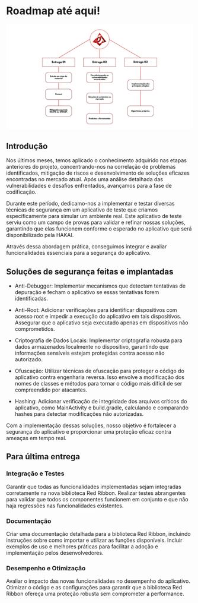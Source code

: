 # Roadmap até aqui!

<img src=".img/roadmap.png">


## Introdução 

Nos últimos meses, temos aplicado o conhecimento adquirido nas etapas anteriores do projeto, concentrando-nos na correlação de problemas identificados, mitigação de riscos e desenvolvimento de soluções eficazes encontradas no mercado atual. Após uma análise detalhada das vulnerabilidades e desafios enfrentados, avançamos para a fase de codificação.

Durante este período, dedicamo-nos a implementar e testar diversas técnicas de segurança em um aplicativo de teste que criamos especificamente para simular um ambiente real. Este aplicativo de teste serviu como um campo de provas para validar e refinar nossas soluções, garantindo que elas funcionem conforme o esperado no aplicativo que será disponibilizado pela HAKAI.

Através dessa abordagem prática, conseguimos integrar e avaliar funcionalidades essenciais para a segurança do aplicativo.

## Soluções de segurança feitas e implantadas

- Anti-Debugger: Implementar mecanismos que detectam tentativas de depuração e fecham o aplicativo se essas tentativas forem identificadas.

- Anti-Root: Adicionar verificações para identificar dispositivos com acesso root e impedir a execução do aplicativo em tais dispositivos. Assegurar que o aplicativo seja executado apenas em dispositivos não comprometidos.

- Criptografia de Dados Locais: Implementar criptografia robusta para dados armazenados localmente no dispositivo, garantindo que informações sensíveis estejam protegidas contra acesso não autorizado.

- Ofuscação: Utilizar técnicas de ofuscação para proteger o código do aplicativo contra engenharia reversa. Isso envolve a modificação dos nomes de classes e métodos para tornar o código mais difícil de ser compreendido por atacantes.
  
- Hashing: Adicionar verificação de integridade dos arquivos críticos do aplicativo, como MainActivity e build.gradle, calculando e comparando hashes para detectar modificações não autorizadas.

Com a implementação dessas soluções, nosso objetivo é fortalecer a segurança do aplicativo e proporcionar uma proteção eficaz contra ameaças em tempo real.

## Para última entrega

### Integração e Testes
Garantir que todas as funcionalidades implementadas sejam integradas corretamente na nova biblioteca Red Ribbon. Realizar testes abrangentes para validar que todos os componentes funcionem em conjunto e que não haja regressões nas funcionalidades existentes.

### Documentação
Criar uma documentação detalhada para a biblioteca Red Ribbon, incluindo instruções sobre como importar e utilizar as funções disponíveis. Incluir exemplos de uso e melhores práticas para facilitar a adoção e implementação pelos desenvolvedores.

### Desempenho e Otimização 
Avaliar o impacto das novas funcionalidades no desempenho do aplicativo. Otimizar o código e as configurações para garantir que a biblioteca Red Ribbon ofereça uma proteção robusta sem comprometer a performance.







